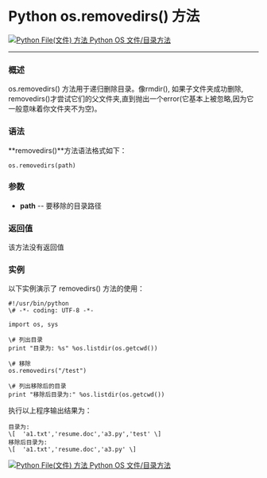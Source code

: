 Python os.removedirs() 方法
=========================

 [![Python File(文件) 方法](../images/up.gif) Python OS 文件/目录方法](os-file-methods.html)

* * *

### 概述

os.removedirs() 方法用于递归删除目录。像rmdir(), 如果子文件夹成功删除, removedirs()才尝试它们的父文件夹,直到抛出一个error(它基本上被忽略,因为它一般意味着你文件夹不为空)。

### 语法

**removedirs()**方法语法格式如下：
```
os.removedirs(path)
```
### 参数

*   **path** \-\- 要移除的目录路径
    

### 返回值

该方法没有返回值

### 实例

以下实例演示了 removedirs() 方法的使用：
```
#!/usr/bin/python
\# -*- coding: UTF-8 -*-

import os, sys

\# 列出目录
print "目录为: %s" %os.listdir(os.getcwd())

\# 移除
os.removedirs("/test")

\# 列出移除后的目录
print "移除后目录为:" %os.listdir(os.getcwd())
```
执行以上程序输出结果为：
```
目录为:
\[  'a1.txt','resume.doc','a3.py','test' \]
移除后目录为:
\[  'a1.txt','resume.doc','a3.py' \]
```
 [![Python File(文件) 方法](../images/up.gif) Python OS 文件/目录方法](os-file-methods.html)